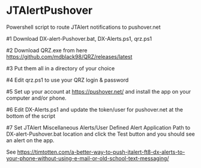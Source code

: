 # JTAlertPushover
Powershell script to route JTAlert notifications to pushover.net

#1 Download DX-alert-Pushover.bat, DX-Alerts.ps1, qrz.ps1

#2 Download QRZ.exe from here https://github.com/mdblack98/QRZ/releases/latest

#3 Put them all in a directory of your choice

#4 Edit qrz.ps1 to use your QRZ login & password

#5 Set up your account at https://pushover.net/ and install the app on your computer and/or phone.

#6 Edit DX-Alerts.ps1 and update the token/user for pushover.net at the bottom of the script

#7 Set JTAlert Miscellaneous Alerts/User Defined Alert Application Path to DX-alert-Pushover.bat location and click the Test button and you should see an alert on the app.

See https://timtotten.com/a-better-way-to-push-jtalert-ft8-dx-alerts-to-your-phone-without-using-e-mail-or-old-school-text-messaging/


